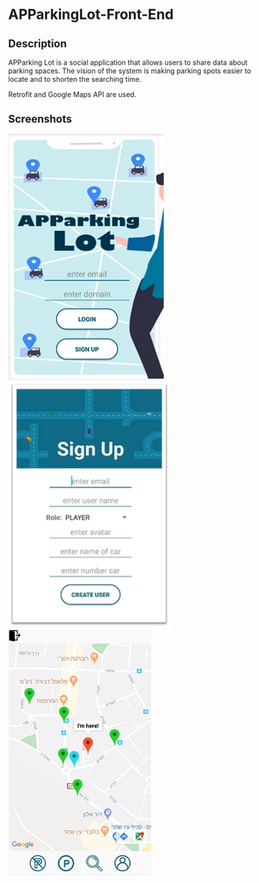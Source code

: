 # APParkingLot-Front-End

## Description
APParking Lot is a social application that allows users to share data about parking spaces. The vision of the system is making parking spots easier to locate and to shorten the searching time.

Retrofit and Google Maps API are used.


## Screenshots

<p float="left">
  <img src="docc/login.png" height="500" alt="login"</img>
  <img src="docc/signup.png" height="500" alt="sign up"</img>
  <img src="docc/map.png" height="500" alt="map"</img>
</p>


